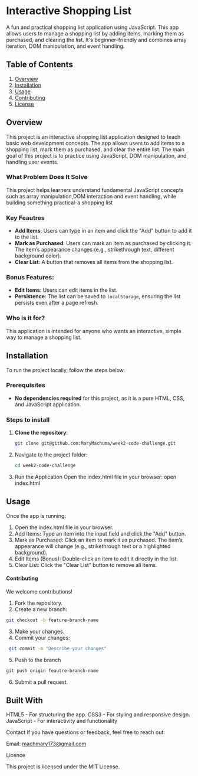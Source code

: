 # Interactive Shopping List  

A fun and practical  shopping list application using JavaScript. This app allows users to manage a shopping list by adding items, marking them as purchased, and clearing the list. It's beginner-friendly and combines array iteration, DOM manipulation, and event handling.  


## Table of Contents  

1. [Overview](#overview)  
2. [Installation](#installation)  
3. [Usage](#usage)  
4. [Contributing](#contributing)    
5. [License](#license)  


## Overview

 This project is an interactive shopping list application designed to teach basic web development concepts. The app allows users to add items to a shopping list, mark them as purchased, and clear the entire list. The main goal of this project is to practice using JavaScript, DOM manipulation, and handling user events.

### What Problem Does It Solve
This project helps learners understand fundamental JavaScript concepts such as array manipulation,DOM interaction and event handling, while building something practical-a shopping list

### Key Feautres
- **Add Items**: Users can type in an item and click the "Add" button to add it to the list.
- **Mark as Purchased**: Users can mark an item as purchased by clicking it. The item’s appearance changes (e.g., strikethrough text, different background color).
- **Clear List**: A button that removes all items from the shopping list.
  
### Bonus Features:
- **Edit Items**: Users can edit items in the list.
- **Persistence**: The list can be saved to `localStorage`, ensuring the list persists even after a page refresh.

### Who is it for?
This application is intended for anyone who wants an interactive, simple way to manage a shopping list.

## Installation

To run the project locally, follow the steps below.

### Prerequisites
- **No dependencies required** for this project, as it is a pure HTML, CSS, and JavaScript application.

### Steps to install

1. **Clone the repository**:
   ```bash
   git clone git@github.com:MaryMachuma/week2-code-challenge.git

2. Navigate to the project folder:
   ```bash
   cd week2-code-challenge


3. Run the Application
   Open the index.html file in your browser:
   open index.html


## Usage
Once the app is running:

1. Open the index.html file in your browser.
2. Add Items: Type an item into the input field and click the "Add" button.
3. Mark as Purchased: Click an item to mark it as purchased. The item’s appearance will change (e.g., strikethrough text or a highlighted background).
4. Edit Items (Bonus): Double-click an item to edit it directly in the list.
5. Clear List: Click the "Clear List" button to remove all items.


#### Contributing

We welcome contributions! 

1. Fork the repository.
2. Create a new branch:   
``` bash
git checkout -b feature-branch-name
```

3. Make your changes.
4. Commit your changes:
``` bash
 git commit -m "Describe your changes"
```

5. Push to the branch
  ``` bash
  git push origin feautre-branch-name
  ```
  
6. Submit a pull request.

## Built With
HTML5 - For structuring the app.
CSS3 - For styling and responsive design.
JavaScript - For interactivity and functionality

Contact
If you have questions or feedback, feel free to reach out:

Email: machmary173@gmail.com

Licence

This project is licensed under the MIT License.








